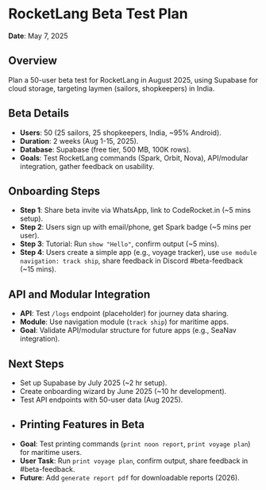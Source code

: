 # RocketLang Beta Test Plan

**Date**: May 7, 2025

## Overview
Plan a 50-user beta test for RocketLang in August 2025, using Supabase for cloud storage, targeting laymen (sailors, shopkeepers) in India.

## Beta Details
- **Users**: 50 (25 sailors, 25 shopkeepers, India, ~95% Android).
- **Duration**: 2 weeks (Aug 1-15, 2025).
- **Database**: Supabase (free tier, 500 MB, 100K rows).
- **Goals**: Test RocketLang commands (Spark, Orbit, Nova), API/modular integration, gather feedback on usability.

## Onboarding Steps
- **Step 1**: Share beta invite via WhatsApp, link to CodeRocket.in (~5 mins setup).
- **Step 2**: Users sign up with email/phone, get Spark badge (~5 mins per user).
- **Step 3**: Tutorial: Run `show "Hello"`, confirm output (~5 mins).
- **Step 4**: Users create a simple app (e.g., voyage tracker), use `use module navigation: track ship`, share feedback in Discord #beta-feedback (~15 mins).

## API and Modular Integration
- **API**: Test `/logs` endpoint (placeholder) for journey data sharing.
- **Module**: Use navigation module (`track ship`) for maritime apps.
- **Goal**: Validate API/modular structure for future apps (e.g., SeaNav integration).

## Next Steps
- Set up Supabase by July 2025 (~2 hr setup).
- Create onboarding wizard by June 2025 (~10 hr development).
- Test API endpoints with 50-user data (Aug 2025).
- ## Printing Features in Beta
- **Goal**: Test printing commands (`print noon report`, `print voyage plan`) for maritime users.
- **User Task**: Run `print voyage plan`, confirm output, share feedback in #beta-feedback.
- **Future**: Add `generate report pdf` for downloadable reports (2026).